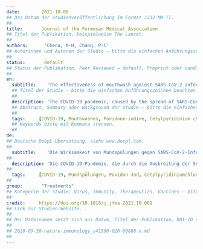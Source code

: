 ```yaml
---
date:        2021-10-08
## Das Datum der Studienveröffentlichung im Format JJJJ-MM-TT.
##
title:       Journal of the Formosan Medical Association
## Titel der Publikation, beispielweise The Lancet.
##
authors:      'Chena, M-H, Chang, P-C'
## Autorinnen und Autoren der Studie – bitte die einfachen Anführungszeichen beachten!
##
status:       default
## Status der Publikation. Peer Reviewed = default, Preprint oder Handout (Thesenpapier)
##
en:
  subtitle:    'The effectiveness of mouthwash against SARS-CoV-2 infection: A review of scientific and clinical evidence'
  ## Titel der Studie – bitte die einfachen Anführungszeichen beachten!
  ##
  description: 'The COVID-19 pandemic, caused by the spread of SARS-CoV-2 infection that is mainly through the airborne transmission, is a worldwide health concern. This review seeks to assess the potential effectiveness of mouthwash in reducing the oropharyngeal load of SARS-CoV-2 based on the available evidence. Articles related to mouthwash and COVID-19 in PubMed were electronically searched in July, 2021. After manually excluding articles lacking sufficient scientific evidence or validation processes, those with inaccessible online full text, those that did not test the effectiveness of mouthwash against SARS-CoV-2, and those not written in English, 17 original and 13 review articles were chosen for this review. The eligible articles revealed that the main virucidal mechanism of mouthwash was via interactions with the viral envelope. Povidone-iodine (PVP-I), cetylpyridinium chloride (CPC), and essential oils with ethanol showed virucidal effects on SARS-CoV-2 in vitro, potentially by interfering with the viral envelope. A few clinical studies demonstrated that PVP-I, CPC, hydrogen peroxide, and chlorhexidine reduced the oropharyngeal load of SARS-CoV-2. Although the available evidence is limited, mouthwash containing PVP-I or CPC shows potential for reducing the oropharyngeal load of SARS-CoV-2 and thus may present a risk-mitigation strategy for COVID-19 patients.'
  ## Abstract, Summary oder Background der Studie – bitte die einfachen Anführungszeichen b
  ##
  tags:     [COVID-19, Mouthwashes, Povidone-iodine, Cetylpyridinium chloride, Chlorhexidine]
  ## Keywords bitte mit Kommata trennen.
  ##
de: 
## Deutsche DeepL-Übersetzung, siehe www.deepl.com.
##
  subtitle:    'Die Wirksamkeit von Mundspülungen gegen SARS-CoV-2-Infektionen: Ein Überblick über die wissenschaftlichen und klinischen Erkenntnisse'
##
  description: 'Die COVID-19-Pandemie, die durch die Ausbreitung der SARS-CoV-2-Infektion hauptsächlich über die Luft verursacht wird, ist ein weltweites Gesundheitsproblem. In dieser Übersichtsarbeit soll die potenzielle Wirksamkeit von Mundwasser bei der Verringerung der oropharyngealen SARS-CoV-2-Belastung auf der Grundlage der verfügbaren Daten bewertet werden. Im Juli 2021 wurden in PubMed Artikel zum Thema Mundspülung und COVID-19 elektronisch durchsucht. Nach manuellem Ausschluss von Artikeln ohne ausreichende wissenschaftliche Belege oder Validierungsverfahren, von Artikeln mit nicht zugänglichem Online-Volltext, von Artikeln, in denen die Wirksamkeit von Mundwasser gegen SARS-CoV-2 nicht getestet wurde, und von Artikeln, die nicht in englischer Sprache verfasst waren, wurden 17 Original- und 13 Übersichtsartikel für diese Untersuchung ausgewählt. Aus den in Frage kommenden Artikeln ging hervor, dass der wichtigste viruzide Mechanismus von Mundspülungen in der Interaktion mit der Virushülle besteht. Povidon-Iod (PVP-I), Cetylpyridiniumchlorid (CPC) und ätherische Öle mit Ethanol zeigten in vitro viruzide Wirkungen auf SARS-CoV-2, möglicherweise durch Interferenz mit der Virushülle. In einigen wenigen klinischen Studien wurde nachgewiesen, dass PVP-I, CPC, Wasserstoffperoxid und Chlorhexidin die oropharyngeale Belastung durch SARS-CoV-2 verringern. Obwohl die verfügbare Evidenz begrenzt ist, zeigt Mundwasser, das PVP-I oder CPC enthält, das Potenzial, die oropharyngeale Belastung durch SARS-CoV-2 zu reduzieren, und könnte daher eine Strategie zur Risikominderung für COVID-19-Patienten darstellen.'
##
  tags:     [COVID-19, Mundspülungen, Povidon-Jod, Cetylpyridiniumchlorid, Chlorhexidin]
##
group:       "Treatments"
## Kategorie der Studie: Virus, Immunity, Therapeutics, Vaccines – bitte die Anführungszeichen beachten!
##
credit:     https://doi.org/10.1016/j.jfma.2021.10.001
## Link zur Studien-Website.
##
## Der Dateinamen setzt sich aus Datum, Titel der Publikation, DOI-ID der Studie (nach dem letzten Slash) und der Dateiendung zusammen. Bitte den Unterstrich vor der DOI-ID beachten!
##
## 2020-09-30-nature-immunology_s41590-020-00808-x.md
##
---
```

<object data="{{ page.link }}" style='height:calc(100vh - 400px); width: 100%' type='application/pdf'></object>